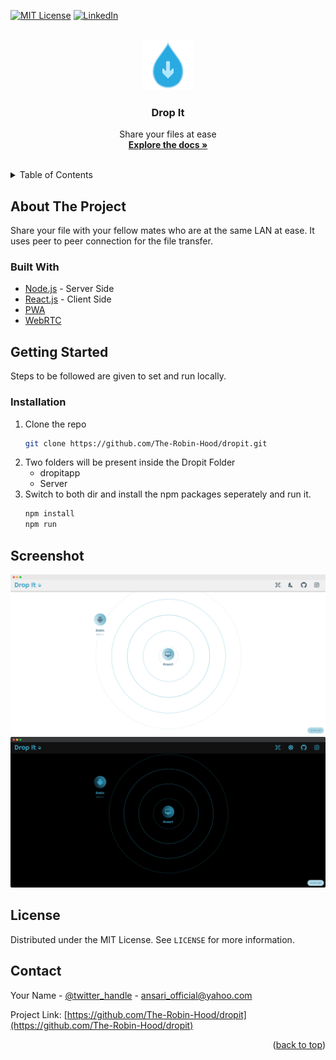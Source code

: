 <div id="top"></div>

[![MIT License][license-shield]][license-url]
[![LinkedIn][linkedin-shield]][linkedin-url]

<!-- PROJECT LOGO -->
<br />
<div align="center">
  <a href="https://github.com/The-Robin-Hood/dropit">
    <img src="./images/logo.png" alt="Logo" width="80" height="80">
  </a>

<h3 align="center">Drop It</h3>

  <p align="center">
    Share your files at ease
    <br />
    <a href="https://github.com/The-Robin-Hood/dropit"><strong>Explore the docs »</strong></a>
    <br />
    <br/>
  </p>
</div>



<!-- TABLE OF CONTENTS -->
<details>
  <summary>Table of Contents</summary>
  <ol>
    <li>
      <a href="#about-the-project">About The Project</a>
      <ul>
        <li><a href="#built-with">Built With</a></li>
      </ul>
    </li>
    <li>
      <a href="#getting-started">Getting Started</a>
      <ul>
        <li><a href="#installation">Installation</a></li>
        <li><a href="#screenshot">Screenshot</a></li>
      </ul>
    </li>
    <li><a href="#license">License</a></li>
    <li><a href="#contact">Contact</a></li>
  </ol>
</details>



<!-- ABOUT THE PROJECT -->
## About The Project

Share your file with your fellow mates who are at the same LAN at ease.
It uses peer to peer connection for the file transfer.



### Built With

* [Node.js](https://nodejs.org/) - Server Side
* [React.js](https://reactjs.org/) - Client Side
* [PWA](https://web.dev/progressive-web-apps/)
* [WebRTC](https://webrtc.org/)


<!-- GETTING STARTED -->
## Getting Started

Steps to be followed are given to set and run locally.

### Installation

1. Clone the repo
   ```sh
   git clone https://github.com/The-Robin-Hood/dropit.git
   ```
2. Two folders will be present inside the Dropit Folder 
    * dropitapp
    * Server
3. Switch to both dir and install the npm packages seperately and run it.
   ```sh
   npm install
   npm run 
   ```

## Screenshot

![Drop it Light-Mode Screen Shot][product-screenshot]
![Drop it Dark-Mode Screen Shot][product-dscreenshot]

<!-- LICENSE -->
## License

Distributed under the MIT License. See `LICENSE` for more information.

<!-- CONTACT -->
## Contact

Your Name - [@twitter_handle](https://twitter.com/AnsariStark) - ansari_official@yahoo.com

Project Link: [https://github.com/The-Robin-Hood/dropit](https://github.com/The-Robin-Hood/dropit)


<p align="right">(<a href="#top">back to top</a>)</p>




<!-- MARKDOWN LINKS & IMAGES -->
<!-- https://www.markdownguide.org/basic-syntax/#reference-style-links -->
[license-url]: https://github.com/The-Robin-Hood/dropit/blob/master/LICENSE
[license-shield]: https://img.shields.io/github/license/The-Robin-Hood/dropit.svg?style=for-the-badge
[linkedin-shield]: https://img.shields.io/badge/-LinkedIn-black.svg?style=for-the-badge&logo=linkedin&colorB=555
[linkedin-url]: https://linkedin.com/in/ansari-s
[product-screenshot]: images/lightmode.png
[product-dscreenshot]: images/darkmode.png

